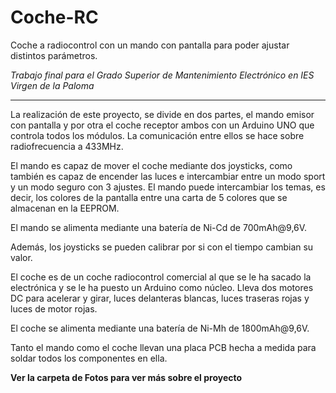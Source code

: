 # Coche-RC
Coche a radiocontrol con un mando con pantalla para poder ajustar distintos parámetros.

_Trabajo final para el Grado Superior de Mantenimiento Electrónico en IES Virgen de la Paloma_

---------------------------------------------------------

La realización de este proyecto, se divide en dos partes, el mando emisor con pantalla y por otra el coche receptor ambos con un Arduino UNO que controla todos los módulos. La comunicación entre ellos se hace sobre radiofrecuencia a 433MHz.

El mando es capaz de mover el coche mediante dos joysticks, como también es capaz de encender las luces e intercambiar entre un modo sport y un modo seguro con 3 ajustes. El mando puede intercambiar los temas, es decir, los colores de la pantalla entre una carta de 5 colores que se almacenan en la EEPROM.

El mando se alimenta mediante una batería de Ni-Cd de 700mAh@9,6V.

Además, los joysticks se pueden calibrar por si con el tiempo cambian su valor.

El coche es de un coche radiocontrol comercial al que se le ha sacado la electrónica y se le ha puesto un Arduino como núcleo. Lleva dos motores DC para acelerar y girar, luces delanteras blancas, luces traseras rojas y luces de motor rojas.

El coche se alimenta mediante una batería de Ni-Mh de 1800mAh@9,6V.

Tanto el mando como el coche llevan una placa PCB hecha a medida para soldar todos los componentes en ella.

**Ver la carpeta de Fotos para ver más sobre el proyecto**
